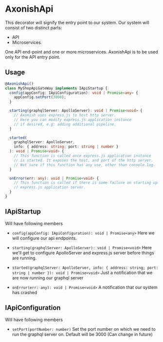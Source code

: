 # AxonishApi

This decorator will signify the entry point to our system. Our system will consist of two distinct parts:

- API
- Microservices.

One API end-point and one or more microservices. AxonishApi is to be used only for the API entry point.

## Usage

```ts
@AxonishApi()
class MyShopApiGateWay implements IApiStartup {
  config(appConfig: IApiConfiguration): void | Promise<any> {
    appConfig.setPort(3000);
  }

  starting(graphqlServer: ApolloServer): void | Promise<void> {
    // Axonish uses express.js to host http server.
    // Here you can modify express.js application instance
    // if desired, e.g: adding additional pipeline.
  }

  started(
    graphqlServer: ApolloServer,
    info: { address: string; port: string | number }
  ): void | Promise<void> {
    // This function is called once express.js application instance
    // is started. It exposes the host, and port of the http server.
    // Not sure if this function has any use, other than console.log.
  }

  onError(err: any): void | Promise<void> {
    // This function is called if there is some failure on starting up
    // express.js application server.
  }
}
```

## IApiStartup

Will have following members

- `config(appConfig: IApiConfiguration): void | Promise<any>`
  Here we will configure our api endpoints.

- `starting(graphqlServer: ApolloServer): void | Promise<void>`
  Here we'll get to configure ApolloServer and express.js server before things are running.

- `started(graphqlServer: ApolloServer, info: { address: string; port: string | number }): void | Promise<void>`
  Just a notification that we are now running our graphql server

- `onError(err: any): void | Promise<void>`
  A notification that our system has crashed

## IApiConfiguration

Will have following members

- `setPort(portNumber: number)`
  Set the port number on which we need to run the graphql server on. Default will be 3000 (Can change in future)
